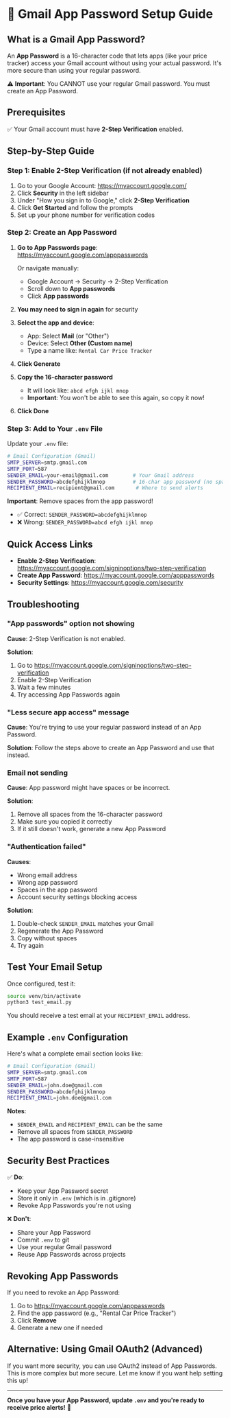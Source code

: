 # 📧 Gmail App Password Setup Guide

## What is a Gmail App Password?

An **App Password** is a 16-character code that lets apps (like your price tracker) access your Gmail account without using your actual password. It's more secure than using your regular password.

⚠️ **Important**: You CANNOT use your regular Gmail password. You must create an App Password.

## Prerequisites

✅ Your Gmail account must have **2-Step Verification** enabled.

## Step-by-Step Guide

### Step 1: Enable 2-Step Verification (if not already enabled)

1. Go to your Google Account: https://myaccount.google.com/
2. Click **Security** in the left sidebar
3. Under "How you sign in to Google," click **2-Step Verification**
4. Click **Get Started** and follow the prompts
5. Set up your phone number for verification codes

### Step 2: Create an App Password

1. **Go to App Passwords page**: https://myaccount.google.com/apppasswords

   Or navigate manually:
   - Google Account → Security → 2-Step Verification
   - Scroll down to **App passwords**
   - Click **App passwords**

2. **You may need to sign in again** for security

3. **Select the app and device**:
   - App: Select **Mail** (or "Other")
   - Device: Select **Other (Custom name)**
   - Type a name like: `Rental Car Price Tracker`

4. **Click Generate**

5. **Copy the 16-character password**
   - It will look like: `abcd efgh ijkl mnop`
   - **Important**: You won't be able to see this again, so copy it now!

6. **Click Done**

### Step 3: Add to Your `.env` File

Update your `.env` file:

```bash
# Email Configuration (Gmail)
SMTP_SERVER=smtp.gmail.com
SMTP_PORT=587
SENDER_EMAIL=your-email@gmail.com        # Your Gmail address
SENDER_PASSWORD=abcdefghijklmnop         # 16-char app password (no spaces!)
RECIPIENT_EMAIL=recipient@gmail.com       # Where to send alerts
```

**Important**: Remove spaces from the app password!
- ✅ Correct: `SENDER_PASSWORD=abcdefghijklmnop`
- ❌ Wrong: `SENDER_PASSWORD=abcd efgh ijkl mnop`

## Quick Access Links

- **Enable 2-Step Verification**: https://myaccount.google.com/signinoptions/two-step-verification
- **Create App Password**: https://myaccount.google.com/apppasswords
- **Security Settings**: https://myaccount.google.com/security

## Troubleshooting

### "App passwords" option not showing

**Cause**: 2-Step Verification is not enabled.

**Solution**:
1. Go to https://myaccount.google.com/signinoptions/two-step-verification
2. Enable 2-Step Verification
3. Wait a few minutes
4. Try accessing App Passwords again

### "Less secure app access" message

**Cause**: You're trying to use your regular password instead of an App Password.

**Solution**: Follow the steps above to create an App Password and use that instead.

### Email not sending

**Cause**: App password might have spaces or be incorrect.

**Solution**:
1. Remove all spaces from the 16-character password
2. Make sure you copied it correctly
3. If it still doesn't work, generate a new App Password

### "Authentication failed"

**Causes**:
- Wrong email address
- Wrong app password
- Spaces in the app password
- Account security settings blocking access

**Solution**:
1. Double-check `SENDER_EMAIL` matches your Gmail
2. Regenerate the App Password
3. Copy without spaces
4. Try again

## Test Your Email Setup

Once configured, test it:

```bash
source venv/bin/activate
python3 test_email.py
```

You should receive a test email at your `RECIPIENT_EMAIL` address.

## Example `.env` Configuration

Here's what a complete email section looks like:

```bash
# Email Configuration (Gmail)
SMTP_SERVER=smtp.gmail.com
SMTP_PORT=587
SENDER_EMAIL=john.doe@gmail.com
SENDER_PASSWORD=abcdefghijklmnop
RECIPIENT_EMAIL=john.doe@gmail.com
```

**Notes**:
- `SENDER_EMAIL` and `RECIPIENT_EMAIL` can be the same
- Remove all spaces from `SENDER_PASSWORD`
- The app password is case-insensitive

## Security Best Practices

✅ **Do**:
- Keep your App Password secret
- Store it only in `.env` (which is in .gitignore)
- Revoke App Passwords you're not using

❌ **Don't**:
- Share your App Password
- Commit `.env` to git
- Use your regular Gmail password
- Reuse App Passwords across projects

## Revoking App Passwords

If you need to revoke an App Password:

1. Go to https://myaccount.google.com/apppasswords
2. Find the app password (e.g., "Rental Car Price Tracker")
3. Click **Remove**
4. Generate a new one if needed

## Alternative: Using Gmail OAuth2 (Advanced)

If you want more security, you can use OAuth2 instead of App Passwords. This is more complex but more secure. Let me know if you want help setting this up!

---

**Once you have your App Password, update `.env` and you're ready to receive price alerts!** 📧
